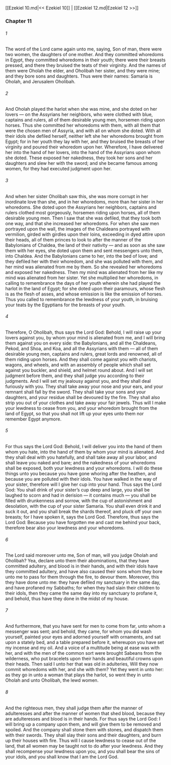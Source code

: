 [[Ezekiel 10.md|<< Ezekiel 10]]  |  [[Ezekiel 12.md|Ezekiel 12 >>]]

### Chapter 11
###### 1
The word of the Lord came again unto me, saying, Son of man, there were two women, the daughters of one mother. And they committed whoredoms in Egypt, they committed whoredoms in their youth; there were their breasts pressed, and there they bruised the teats of their virginity. And the names of them were Oholah the elder, and Oholibah her sister, and they were mine; and they bore sons and daughters. Thus were their names: Samaria is Oholah, and Jerusalem Oholibah.

###### 2
And Oholah played the harlot when she was mine, and she doted on her lovers — on the Assyrians her neighbors, who were clothed with blue, captains and rulers, all of them desirable young men, horsemen riding upon horses. Thus she committed her whoredoms with them, with all them that were the chosen men of Assyria, and with all on whom she doted. With all their idols she defiled herself, neither left she her whoredoms brought from Egypt; for in her youth they lay with her, and they bruised the breasts of her virginity and poured their whoredom upon her. Wherefore, I have delivered her into the hand of her lovers, into the hand of the Assyrians upon whom she doted. These exposed her nakedness, they took her sons and her daughters and slew her with the sword; and she became famous among women, for they had executed judgment upon her.

###### 3
And when her sister Oholibah saw this, she was more corrupt in her inordinate love than she, and in her whoredoms, more than her sister in her whoredoms. She doted upon the Assyrians her neighbors, captains and rulers clothed most gorgeously, horsemen riding upon horses, all of them desirable young men. Then I saw that she was defiled, that they took both one way, and that she increased her whoredoms. For when she saw men portrayed upon the wall, the images of the Chaldeans portrayed with vermilion, girded with girdles upon their loins, exceeding in dyed attire upon their heads, all of them princes to look to after the manner of the Babylonians of Chaldea, the land of their nativity — and as soon as she saw them with her eyes, she doted upon them and sent messengers unto them, into Chaldea. And the Babylonians came to her, into the bed of love; and they defiled her with their whoredom, and she was polluted with them, and her mind was alienated from me by them. So she revealed her whoredoms and exposed her nakedness. Then my mind was alienated from her like my mind was alienated from her sister. Yet she multiplied her whoredoms, in calling to remembrance the days of her youth wherein she had played the harlot in the land of Egypt; for she doted upon their paramours, whose flesh is as the flesh of asses, and whose emission is like the emission of horses. Thus you called to remembrance the lewdness of your youth, in bruising your teats by the Egyptians for the breasts of your youth.

###### 4
Therefore, O Oholibah, thus says the Lord God: Behold, I will raise up your lovers against you, by whom your mind is alienated from me, and I will bring them against you on every side: the Babylonians, and all the Chaldeans, Pekod, and Shoa, and Koa, and all the Assyrians with them — all of them desirable young men, captains and rulers, great lords and renowned, all of them riding upon horses. And they shall come against you with chariots, wagons, and wheels, and with an assembly of people which shall set against you buckler, and shield, and helmet round about. And I will set judgment before them, and they shall judge you according to their judgments. And I will set my jealousy against you, and they shall deal furiously with you. They shall take away your nose and your ears, and your remnant shall fall by the sword. They shall take your sons and your daughters, and your residue shall be devoured by the fire. They shall also strip you out of your clothes and take away your fair jewels. Thus will I make your lewdness to cease from you, and your whoredom brought from the land of Egypt, so that you shall not lift up your eyes unto them nor remember Egypt anymore.

###### 5
For thus says the Lord God: Behold, I will deliver you into the hand of them whom you hate, into the hand of them by whom your mind is alienated. And they shall deal with you hatefully, and shall take away all your labor, and shall leave you naked and bare; and the nakedness of your whoredoms shall be exposed, both your lewdness and your whoredoms. I will do these things unto you because you have gone whoring after the heathen, and because you are polluted with their idols. You have walked in the way of your sister, therefore will I give her cup into your hand. Thus says the Lord God: You shall drink of your sister’s cup deep and large, you shall be laughed to scorn and had in derision — it contains much — you shall be filled with drunkenness and sorrow, with the cup of astonishment and desolation, with the cup of your sister Samaria. You shall even drink it and suck it out, and you shall break the shards thereof, and pluck off your own breasts; for I have spoken it, says the Lord God. Therefore, thus says the Lord God: Because you have forgotten me and cast me behind your back, therefore bear also your lewdness and your whoredoms.

###### 6
The Lord said moreover unto me, Son of man, will you judge Oholah and Oholibah? Yea, declare unto them their abominations, that they have committed adultery, and blood is in their hands, and with their idols have they committed adultery, and have also caused their sons whom they bore unto me to pass for them through the fire, to devour them. Moreover, this they have done unto me: they have defiled my sanctuary in the same day, and have profaned my Sabbaths; for when they had slain their children to their idols, then they came the same day into my sanctuary to profane it, and behold, thus have they done in the midst of my house.

###### 7
And furthermore, that you have sent for men to come from far, unto whom a messenger was sent; and behold, they came, for whom you did wash yourself, painted your eyes and adorned yourself with ornaments, and sat upon a stately bed, and a table prepared before it, whereupon you have set my incense and my oil. And a voice of a multitude being at ease was with her, and with the men of the common sort were brought Sabeans from the wilderness, who put bracelets upon their hands and beautiful crowns upon their heads. Then said I unto her that was old in adulteries, Will they now commit whoredoms with her, and she with them? Yet they went in unto her: as they go in unto a woman that plays the harlot, so went they in unto Oholah and unto Oholibah, the lewd women.

###### 8
And the righteous men, they shall judge them after the manner of adulteresses and after the manner of women that shed blood, because they are adulteresses and blood is in their hands. For thus says the Lord God: I will bring up a company upon them, and will give them to be removed and spoiled. And the company shall stone them with stones, and dispatch them with their swords. They shall slay their sons and their daughters, and burn up their houses with fire. Thus will I cause lewdness to cease out of the land, that all women may be taught not to do after your lewdness. And they shall recompense your lewdness upon you, and you shall bear the sins of your idols, and you shall know that I am the Lord God.